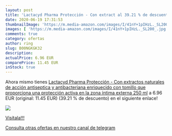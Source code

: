 ```yaml
---
layout: post
title: 'Lactacyd Pharma Protección - Con extract al 39.21 % de descuento'
date: 2020-06-19 17:31:53
thumbnailImage: 'https://m.media-amazon.com/images/I/41nY+1pIHzL._SL200_.jpg'
images: [ 'https://m.media-amazon.com/images/I/41nY+1pIHzL._SL200_.jpg' ]
comments: true
category: ofertas
author: ring
slug: B00NGKGK32
description:
actualPrice: 6.96 EUR
comparePrice: 11.45 EUR
inStock: true
---
```


Ahora mismo tienes [Lactacyd Pharma Protección - Con extractos naturales de acción antiseptica y antibacteriana  enriquecido con tomillo que proporciona una protección activa en la zona íntima externa  250 ml](https://www.amazon.com/dp/B00NGKGK32/?tag=redken08-20) a 6.96 EUR (original: 11.45 EUR) (39.21 %  de descuento) en el siguiente enlace!

[![](https://m.media-amazon.com/images/I/41nY+1pIHzL._SL200_.jpg)](https://www.amazon.com/dp/B00NGKGK32/?tag=redken08-20)

[Visítala!!!](https://www.amazon.com/dp/B00NGKGK32/?tag=redken08-20)

[Consulta otras ofertas en nuestro canal de telegram](https://t.me/s/ofertas25)
